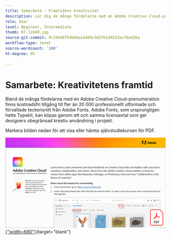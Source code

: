 ```yaml
---
title: Samarbete - Framtidens kreativitet
description: Lär dig de många fördelarna med en Adobe Creative Cloud-prenumeration som ger kostnadsfri tillgång till fler än 20 000 professionellt utformade och välstrukturerade teckensnitt från Adobe Fonts
role: User
level: Beginner, Intermediate
thumb: KT-11640.jpg
source-git-commit: 9c294d0754bb6aa1489c5b5761d4522ecf0ad26a
workflow-type: tm+mt
source-wordcount: '100'
ht-degree: 0%

---
```


# Samarbete: Kreativitetens framtid

Bland de många fördelarna med en Adobe Creative Cloud-prenumeration finns kostnadsfri tillgång till fler än 20 000 professionellt utformade och förvaltade teckensnitt från Adobe Fonts. Adobe Fonts, som ursprungligen hette Typekit, kan köpas genom ett och samma licensavtal som ger designers obegränsad kreativ användning i projekt.

Markera bilden nedan för att visa eller hämta självstudiekursen för PDF.

[![Bild på första sidan av självstudiekursen](assets/Collaboration-The-Future-of-Creativity.png){&quot;width=680&quot;}](assets/Collaboration-The-Future-of-Creativity.pdf){target=&quot;blank&quot;}